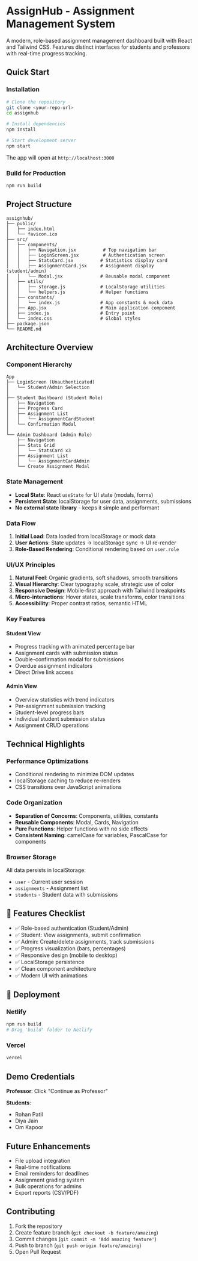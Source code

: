 # AssignHub - Assignment Management System

A modern, role-based assignment management dashboard built with React and Tailwind CSS. Features distinct interfaces for students and professors with real-time progress tracking.

##  Quick Start



### Installation

```bash
# Clone the repository
git clone <your-repo-url>
cd assignhub

# Install dependencies
npm install

# Start development server
npm start
```

The app will open at `http://localhost:3000`

### Build for Production

```bash
npm run build
```

## Project Structure

```
assignhub/
├── public/
│   ├── index.html
│   └── favicon.ico
├── src/
│   ├── components/
│   │   ├── Navigation.jsx          # Top navigation bar
│   │   ├── LoginScreen.jsx         # Authentication screen
│   │   ├── StatsCard.jsx          # Statistics display card
│   │   ├── AssignmentCard.jsx     # Assignment display (student/admin)
│   │   └── Modal.jsx              # Reusable modal component
│   ├── utils/
│   │   ├── storage.js             # LocalStorage utilities
│   │   └── helpers.js             # Helper functions
│   ├── constants/
│   │   └── index.js               # App constants & mock data
│   ├── App.jsx                    # Main application component
│   ├── index.js                   # Entry point
│   └── index.css                  # Global styles
├── package.json
└── README.md
```

## Architecture Overview

### Component Hierarchy

```
App
├── LoginScreen (Unauthenticated)
│   └── Student/Admin Selection
│
├── Student Dashboard (Student Role)
│   ├── Navigation
│   ├── Progress Card
│   ├── Assignment List
│   │   └── AssignmentCardStudent
│   └── Confirmation Modal
│
└── Admin Dashboard (Admin Role)
    ├── Navigation
    ├── Stats Grid
    │   └── StatsCard x3
    ├── Assignment List
    │   └── AssignmentCardAdmin
    └── Create Assignment Modal
```

### State Management

- **Local State**: React `useState` for UI state (modals, forms)
- **Persistent State**: localStorage for user data, assignments, submissions
- **No external state library** - keeps it simple and performant

### Data Flow

1. **Initial Load**: Data loaded from localStorage or mock data
2. **User Actions**: State updates → localStorage sync → UI re-render
3. **Role-Based Rendering**: Conditional rendering based on `user.role`


### UI/UX Principles

1. **Natural Feel**: Organic gradients, soft shadows, smooth transitions
2. **Visual Hierarchy**: Clear typography scale, strategic use of color
3. **Responsive Design**: Mobile-first approach with Tailwind breakpoints
4. **Micro-interactions**: Hover states, scale transforms, color transitions
5. **Accessibility**: Proper contrast ratios, semantic HTML

### Key Features

#### Student View
- Progress tracking with animated percentage bar
- Assignment cards with submission status
- Double-confirmation modal for submissions
- Overdue assignment indicators
- Direct Drive link access

#### Admin View
- Overview statistics with trend indicators
- Per-assignment submission tracking
- Student-level progress bars
- Individual student submission status
- Assignment CRUD operations

##  Technical Highlights

### Performance Optimizations
- Conditional rendering to minimize DOM updates
- localStorage caching to reduce re-renders
- CSS transitions over JavaScript animations

### Code Organization
- **Separation of Concerns**: Components, utilities, constants
- **Reusable Components**: Modal, Cards, Navigation
- **Pure Functions**: Helper functions with no side effects
- **Consistent Naming**: camelCase for variables, PascalCase for components

### Browser Storage
All data persists in localStorage:
- `user` - Current user session
- `assignments` - Assignment list
- `students` - Student data with submissions

## 🎯 Features Checklist

- ✅ Role-based authentication (Student/Admin)
- ✅ Student: View assignments, submit confirmation
- ✅ Admin: Create/delete assignments, track submissions
- ✅ Progress visualization (bars, percentages)
- ✅ Responsive design (mobile to desktop)
- ✅ LocalStorage persistence
- ✅ Clean component architecture
- ✅ Modern UI with animations

## 🚢 Deployment

### Netlify
```bash
npm run build
# Drag 'build' folder to Netlify
```

### Vercel
```bash
vercel
```



##  Demo Credentials

**Professor**: Click "Continue as Professor"

**Students**: 
- Rohan Patil
- Diya Jain  
- Om Kapoor

##  Future Enhancements

- File upload integration
- Real-time notifications
- Email reminders for deadlines
- Assignment grading system
- Bulk operations for admins
- Export reports (CSV/PDF)

##  Contributing

1. Fork the repository
2. Create feature branch (`git checkout -b feature/amazing`)
3. Commit changes (`git commit -m 'Add amazing feature'`)
4. Push to branch (`git push origin feature/amazing`)
5. Open Pull Request

